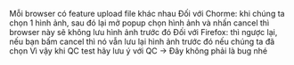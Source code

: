 Mỗi browser có feature upload file khác nhau
Đối với Chorme: khi chúng ta chọn 1 hình ảnh, sau đó lại mở popup chọn hình ảnh và nhấn cancel 
thì browser này sẽ không lưu hình ảnh trước đó
Đối với Firefox: thì ngược lại, nếu bạn bấm cancel thì nó vẫn lưu lại hình ảnh trước đó nếu chúng ta đã chọn
Vì vậy khi QC test hãy lưu ý với QC -> Đây không phải là bug nhé

